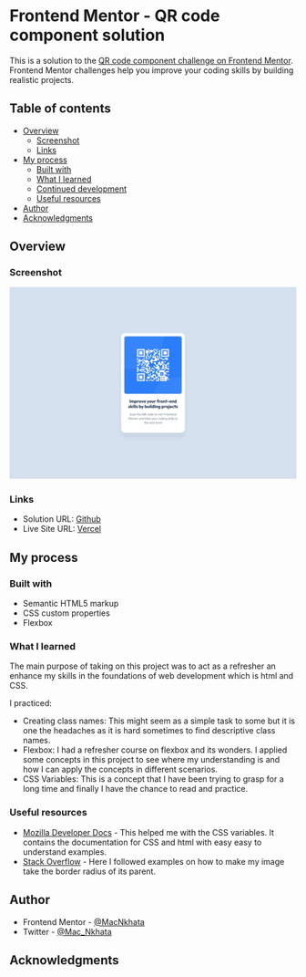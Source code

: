 # Frontend Mentor - QR code component solution

This is a solution to the [QR code component challenge on Frontend Mentor](https://www.frontendmentor.io/challenges/qr-code-component-iux_sIO_H). Frontend Mentor challenges help you improve your coding skills by building realistic projects.

## Table of contents

- [Overview](#overview)
  - [Screenshot](#screenshot)
  - [Links](#links)
- [My process](#my-process)
  - [Built with](#built-with)
  - [What I learned](#what-i-learned)
  - [Continued development](#continued-development)
  - [Useful resources](#useful-resources)
- [Author](#author)
- [Acknowledgments](#acknowledgments)

## Overview

### Screenshot

![](./screenshot.jpg)

### Links

- Solution URL: [Github](https://github.com/MacNkhata/qr-code)
- Live Site URL: [Vercel](https://qr-code-virid-three.vercel.app/)

## My process

### Built with

- Semantic HTML5 markup
- CSS custom properties
- Flexbox

### What I learned

The main purpose of taking on this project was to act as a refresher an enhance my skills in the foundations of web development which is html and CSS.

I practiced:

- Creating class names: This might seem as a simple task to some but it is one the headaches as it is hard sometimes to find descriptive class names.
- Flexbox: I had a refresher course on flexbox and its wonders. I applied some concepts in this project to see where my understanding is and how I can apply the concepts in different scenarios.
- CSS Variables: This is a concept that I have been trying to grasp for a long time and finally I have the chance to read and practice.

### Useful resources

- [Mozilla Developer Docs](https://developer.mozilla.org/en-US/) - This helped me with the CSS variables. It contains the documentation for CSS and html with easy easy to understand examples.
- [Stack Overflow](https://stackoverflow.com/) - Here I followed examples on how to make my image take the border radius of its parent.

## Author

- Frontend Mentor - [@MacNkhata](https://www.frontendmentor.io/profile/yourusername)
- Twitter - [@Mac_Nkhata](https://x.com/Mac_Nkhata)

## Acknowledgments
